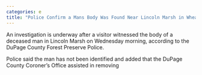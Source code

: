 ```yaml
---
categories: e
title: "Police Confirm a Mans Body Was Found Near Lincoln Marsh in Wheaton"
---
```


An investigation is underway after a visitor witnessed the body of a deceased man in Lincoln Marsh on Wednesday morning, according to the DuPage County Forest Preserve Police.



Police said the man has not been identified and added that the DuPage County Coroner&#8217;s Office assisted in removing